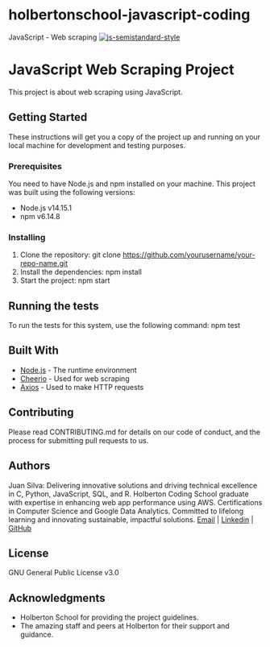 # holbertonschool-javascript-coding
JavaScript - Web scraping
[![js-semistandard-style](https://raw.githubusercontent.com/standard/semistandard/master/badge.svg)](https://github.com/standard/semistandard)

# JavaScript Web Scraping Project

This project is about web scraping using JavaScript.

## Getting Started

These instructions will get you a copy of the project up and running on your local machine for development and testing purposes.

### Prerequisites

You need to have Node.js and npm installed on your machine. This project was built using the following versions:

- Node.js v14.15.1
- npm v6.14.8

### Installing

1. Clone the repository: git clone https://github.com/yourusername/your-repo-name.git
2. Install the dependencies: npm install
3. Start the project: npm start

## Running the tests

To run the tests for this system, use the following command: npm test


## Built With

* [Node.js](https://nodejs.org/) - The runtime environment
* [Cheerio](https://cheerio.js.org/) - Used for web scraping
* [Axios](https://axios-http.com/) - Used to make HTTP requests

## Contributing

Please read CONTRIBUTING.md for details on our code of conduct, and the process for submitting pull requests to us.

## Authors

Juan Silva: Delivering innovative solutions and driving technical excellence in C, Python, JavaScript, SQL, and R. Holberton Coding School graduate with expertise in enhancing web app performance using AWS. Certifications in Computer Science and Google Data Analytics. Committed to lifelong learning and innovating sustainable, impactful solutions.
[Email](juansilva.dvm@gmail.com) | [Linkedin](linkedin.com/in/juan-silva-rubio) | [GitHub](github.com/Mizuinu30)

## License

GNU General Public License v3.0

## Acknowledgments
- Holberton School for providing the project guidelines.
- The amazing staff and peers at Holberton for their support and guidance.
